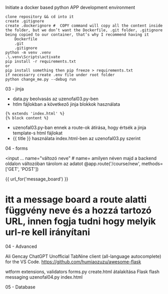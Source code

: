 Initiate a docker based python APP development environment
```
clone repository && cd into it
create .gitignore
create .dockerignore #  COPY command will copy all the content inside the folder, but we don’t want the Dockerfile, .git folder, .gitignore being copied to our container, that’s why I recommend having it
    Dockerfile
    .git
    .gitignore
python -m venv .venv
.\.venv\Scripts\activate
pip install -r requirements.txt
or
pip install something then pip freeze > requirements.txt
if necessarry create .env file under root folder 
python change_me.py --debug run
```

03 - jinja

- data.py beolvasás az uzenofal03.py-ben
- htlm fájlokban a következő jinja blokkok használata
```
{% extends 'index.html' %}
{% block content %}
```
- uzenofal03.py-ban ennek a route-ok átírása, hogy értsék a jinja template-s html fájlokat
- {{ title }} használata index.html-ben az uzenofal03.py szerint

04 - forms

<input ... name="változó neve" # name= amilyen néven majd a backend oldalon változóban tárolom az adatot
@app.route('/course/new', methods=['GET', 'POST'])

{{ url_for('message_board') }} 
# itt a message board a route alatti függvény neve és a hozzá tartozó URL, innen fogja tudni hogy melyik url-re kell irányítani 

04 - Advanced

Ali Gencay ChatGPT
Unofficial TabNine client (all-language autocomplete) for the VS Code.
https://github.com/humiaozuzu/awesome-flask

wtform extensions, validators
forms.py
create.html átalakítása
Flask flash  messaging
uzenofal04.py
index.html

05 - Database

